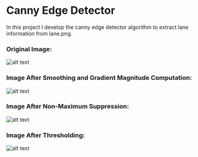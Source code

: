 # Canny Edge Detector

In this project I develop the canny edge detector algorithm to extract lane information from lane.png. 

### Original Image:
![alt text](lane.png)

### Image After Smoothing and Gradient Magnitude Computation:
![alt text](image.png)

### Image After Non-Maximum Suppression:
![alt text](image-1.png)

### Image After Thresholding:
![alt text](image-2.png)